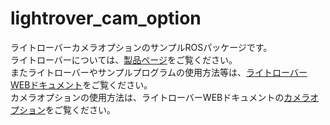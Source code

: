 # lightrover_cam_option

ライトローバーカメラオプションのサンプルROSパッケージです。  
ライトローバーについては、[製品ページ](https://www.vstone.co.jp/products/lightrover/index.html)をご覧ください。  
またライトローバーやサンプルプログラムの使用方法等は、[ライトローバーWEBドキュメント](https://vstoneofficial.github.io/lightrover_webdoc/)をご覧ください。  
カメラオプションの使用方法は、ライトローバーWEBドキュメントの[カメラオプション](https://vstoneofficial.github.io/lightrover_webdoc/option/cam/camOption/)をご覧ください。